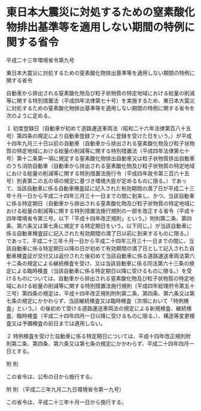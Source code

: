 # 東日本大震災に対処するための窒素酸化物排出基準等を適用しない期間の特例に関する省令

平成二十三年環境省令第九号

東日本大震災に対処するための窒素酸化物排出基準等を適用しない期間の特例に関する省令

自動車から排出される窒素酸化物及び粒子状物質の特定地域における総量の削減等に関する特別措置法（平成四年法律第七十号）を実施するため、東日本大震災に対処するための窒素酸化物排出基準等を適用しない期間の特例に関する省令を次のように定める。

１ 初度登録日（自動車が初めて道路運送車両法（昭和二十六年法律第百八十五号）第四条の規定により自動車登録ファイルに登録を受けた日をいう。）が平成十四年九月三十日以前の自動車（自動車から排出される窒素酸化物及び粒子状物質の特定地域における総量の削減等に関する特別措置法（平成四年法律第七十号）第十二条第一項に規定する窒素酸化物排出自動車又は粒子状物質排出自動車のうち消防自動車（自動車から排出される窒素酸化物及び粒子状物質の特定地域における総量の削減等に関する特別措置法施行令（平成四年政令第三百六十五号）別表第二の五の項の規定に基づき環境大臣が定めるものに限る。）であって、当該自動車に係る自動車検査証に記入された有効期間の満了日が平成二十三年十月一日から平成二十四年三月三十一日までの間に到来し、かつ、当該自動車に係る特定期日（自動車から排出される窒素酸化物及び粒子状物質の特定地域における総量の削減等に関する特別措置法施行規則の一部を改正する省令（平成十四年環境省令第三号。以下「平成十四年改正規則」という。）附則第二条、第四条、第六条又は第七条に規定する特定期日をいう。以下同じ。）が当該自動車に係る自動車検査証に記入された有効期間の満了日以前に到来するものに限る。）であって、平成二十三年十月一日から平成二十四年三月三十一日までの間に、当該自動車に係る特定期日以降の日が初めて有効期間の満了日として記入された自動車検査証が交付又は返付された後初めて当該自動車に係る道路運送車両法第六十二条の規定による継続検査を受け、又は当該自動車に係る同法第六十三条の規定による臨時検査（当該自動車に係る特定期日以降に受けるものに限る。）を受けるものについては、自動車から排出される窒素酸化物及び粒子状物質の特定地域における総量の削減等に関する特別措置法施行規則（平成四年総理府令第五十三号）第四条の規定は、平成十四年改正規則附則第二条、第四条、第六条又は第七条の規定にかかわらず、当該継続検査又は臨時検査（次項において「特例検査」という。）の後初めて受ける道路運送車両法の規定による新規検査、継続検査、臨時検査（平成二十四年四月一日以降に受けるものに限る。）、構造等変更検査又は予備検査の前日までは適用しない。

２ 特例検査を受けた自動車に係る特定期日については、平成十四年改正規則附則第二条、第四条、第六条又は第七条の規定にかかわらず、平成二十四年四月一日とする。

附 則

この省令は、公布の日から施行する。

附 則 （平成二三年九月二九日環境省令第一九号）

この省令は、平成二十三年十月一日から施行する。
